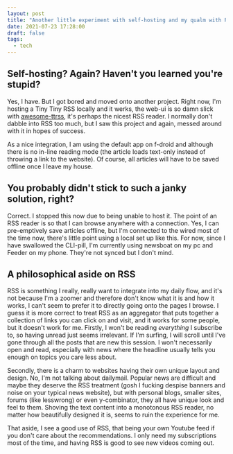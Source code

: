 ```yaml
---
layout: post
title: "Another little experiment with self-hosting and my qualm with RSS"
date: 2021-07-23 17:28:00
draft: false
tags:
  - tech
---
```


## Self-hosting? Again? Haven't you learned you're stupid?

Yes, I have. But I got bored and moved onto another project. Right now, I'm
hosting a Tiny Tiny RSS locally and it werks, the web-ui is so damn slick with
[awesome-ttrss](https://ttrss.henry.wang/), it's perhaps the nicest RSS reader.
I normally don't dabble into RSS too much, but I saw this project and again,
messed around with it in hopes of success.

As a nice integration, I am using the default app on f-droid and although there
is no in-line reading mode (the article loads text-only instead of throwing a
link to the website). Of course, all articles will have to be saved offline
once I leave my house.

## You probably didn't stick to such a janky solution, right?

Correct. I stopped this now due to being unable to host it. The point of an RSS
reader is so that I can browse anywhere with a connection. Yes, I can
pre-emptively save articles offline, but I'm connected to the wired most of the
time now, there's little point using a local set up like this. For now, since I
have swallowed the CLI-pill, I'm currently using newsboat on my pc and Feeder
on my phone. They're not synced but I don't mind.

## A philosophical aside on RSS

RSS is something I really, really want to integrate into my daily flow, and
it's not because I'm a zoomer and therefore don't know what it is and how it
works, I can't seem to prefer it to directly going onto the pages I browse. I guess it
is more correct to treat RSS as an aggregator that puts together a collection of links you can click on and
visit, and it works for some people, but it doesn't work for me. Firstly, I won't be reading _everything_ I subscribe to, so having unread just seems irrelevant. If I'm surfing, I will scroll until I've gone through all the posts that are new this session. I won't necessarily open and read, especially with news where the headline usually tells you enough on topics you care less about.

Secondly, there is a charm to websites having their own unique layout and
design. No, I'm not talking about dailymail. Popular news are difficult and
maybe they deserve the RSS treatment (gosh I fucking despise banners and noise
on your typical news website), but with personal blogs, smaller sites, forums
(like lesswrong) or even y-combinator, they all have unique look and feel to
them. Shoving the text content into a monotonous RSS reader, no matter how
beautifully designed it is, seems to ruin the experience for me.

That aside, I see a good use of RSS, that being your own Youtube feed if you
don't care about the recommendations. I only need my subscriptions most of the
time, and having RSS is good to see new videos coming out.

